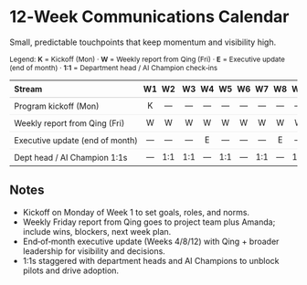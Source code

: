 # 12‑Week Communications Calendar

Small, predictable touchpoints that keep momentum and visibility high.

<div style="font-size: 12px; margin-bottom: 8px;">
  Legend: <span style="font-weight:600;">K</span> = Kickoff (Mon) · <span style="font-weight:600;">W</span> = Weekly report from Qing (Fri) · <span style="font-weight:600;">E</span> = Executive update (end of month) · <span style="font-weight:600;">1:1</span> = Department head / AI Champion check‑ins
</div>

<table style="width:100%; border-collapse: collapse; font-size: 14px;">
  <thead>
    <tr>
      <th style="border-bottom:1px solid #ccc; text-align:left; padding:6px 8px;">Stream</th>
      <th style="border-bottom:1px solid #ccc; text-align:center; padding:6px 0;">W1</th>
      <th style="border-bottom:1px solid #ccc; text-align:center; padding:6px 0;">W2</th>
      <th style="border-bottom:1px solid #ccc; text-align:center; padding:6px 0;">W3</th>
      <th style="border-bottom:1px solid #ccc; text-align:center; padding:6px 0;">W4</th>
      <th style="border-bottom:1px solid #ccc; text-align:center; padding:6px 0;">W5</th>
      <th style="border-bottom:1px solid #ccc; text-align:center; padding:6px 0;">W6</th>
      <th style="border-bottom:1px solid #ccc; text-align:center; padding:6px 0;">W7</th>
      <th style="border-bottom:1px solid #ccc; text-align:center; padding:6px 0;">W8</th>
      <th style="border-bottom:1px solid #ccc; text-align:center; padding:6px 0;">W9</th>
      <th style="border-bottom:1px solid #ccc; text-align:center; padding:6px 0;">W10</th>
      <th style="border-bottom:1px solid #ccc; text-align:center; padding:6px 0;">W11</th>
      <th style="border-bottom:1px solid #ccc; text-align:center; padding:6px 0;">W12</th>
    </tr>
  </thead>
  <tbody>
    <tr>
      <td style="border-top:1px solid #eee; padding:6px 8px; text-align:left; white-space:nowrap;">Program kickoff (Mon)</td>
      <td style="border-top:1px solid #eee; text-align:center;">K</td>
      <td style="border-top:1px solid #eee; text-align:center;">—</td>
      <td style="border-top:1px solid #eee; text-align:center;">—</td>
      <td style="border-top:1px solid #eee; text-align:center;">—</td>
      <td style="border-top:1px solid #eee; text-align:center;">—</td>
      <td style="border-top:1px solid #eee; text-align:center;">—</td>
      <td style="border-top:1px solid #eee; text-align:center;">—</td>
      <td style="border-top:1px solid #eee; text-align:center;">—</td>
      <td style="border-top:1px solid #eee; text-align:center;">—</td>
      <td style="border-top:1px solid #eee; text-align:center;">—</td>
      <td style="border-top:1px solid #eee; text-align:center;">—</td>
      <td style="border-top:1px solid #eee; text-align:center;">—</td>
    </tr>
    <tr>
      <td style="border-top:1px solid #eee; padding:6px 8px; text-align:left; white-space:nowrap;">Weekly report from Qing (Fri)</td>
      <td style="border-top:1px solid #eee; text-align:center;">W</td>
      <td style="border-top:1px solid #eee; text-align:center;">W</td>
      <td style="border-top:1px solid #eee; text-align:center;">W</td>
      <td style="border-top:1px solid #eee; text-align:center;">W</td>
      <td style="border-top:1px solid #eee; text-align:center;">W</td>
      <td style="border-top:1px solid #eee; text-align:center;">W</td>
      <td style="border-top:1px solid #eee; text-align:center;">W</td>
      <td style="border-top:1px solid #eee; text-align:center;">W</td>
      <td style="border-top:1px solid #eee; text-align:center;">W</td>
      <td style="border-top:1px solid #eee; text-align:center;">W</td>
      <td style="border-top:1px solid #eee; text-align:center;">W</td>
      <td style="border-top:1px solid #eee; text-align:center;">W</td>
    </tr>
    <tr>
      <td style="border-top:1px solid #eee; padding:6px 8px; text-align:left; white-space:nowrap;">Executive update (end of month)</td>
      <td style="border-top:1px solid #eee; text-align:center;">—</td>
      <td style="border-top:1px solid #eee; text-align:center;">—</td>
      <td style="border-top:1px solid #eee; text-align:center;">—</td>
      <td style="border-top:1px solid #eee; text-align:center;">E</td>
      <td style="border-top:1px solid #eee; text-align:center;">—</td>
      <td style="border-top:1px solid #eee; text-align:center;">—</td>
      <td style="border-top:1px solid #eee; text-align:center;">—</td>
      <td style="border-top:1px solid #eee; text-align:center;">E</td>
      <td style="border-top:1px solid #eee; text-align:center;">—</td>
      <td style="border-top:1px solid #eee; text-align:center;">—</td>
      <td style="border-top:1px solid #eee; text-align:center;">—</td>
      <td style="border-top:1px solid #eee; text-align:center;">E</td>
    </tr>
    <tr>
      <td style="border-top:1px solid #eee; padding:6px 8px; text-align:left; white-space:nowrap;">Dept head / AI Champion 1:1s</td>
      <td style="border-top:1px solid #eee; text-align:center;">—</td>
      <td style="border-top:1px solid #eee; text-align:center;">1:1</td>
      <td style="border-top:1px solid #eee; text-align:center;">1:1</td>
      <td style="border-top:1px solid #eee; text-align:center;">—</td>
      <td style="border-top:1px solid #eee; text-align:center;">1:1</td>
      <td style="border-top:1px solid #eee; text-align:center;">—</td>
      <td style="border-top:1px solid #eee; text-align:center;">1:1</td>
      <td style="border-top:1px solid #eee; text-align:center;">—</td>
      <td style="border-top:1px solid #eee; text-align:center;">1:1</td>
      <td style="border-top:1px solid #eee; text-align:center;">—</td>
      <td style="border-top:1px solid #eee; text-align:center;">1:1</td>
      <td style="border-top:1px solid #eee; text-align:center;">—</td>
    </tr>
  </tbody>
</table>

## Notes

- Kickoff on Monday of Week 1 to set goals, roles, and norms.
- Weekly Friday report from Qing goes to project team plus Amanda; include wins, blockers, next week plan.
- End‑of‑month executive update (Weeks 4/8/12) with Qing + broader leadership for visibility and decisions.
- 1:1s staggered with department heads and AI Champions to unblock pilots and drive adoption.

